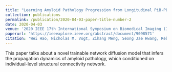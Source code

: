 ```yaml
---
title: "Learning Amyloid Pathology Progression from Longitudinal PiB-PET Images in Preclinical Alzheimer’s Disease"
collection: publications
permalink: /publication/2020-04-03-paper-title-number-2
date: 2020-04-03
venue: '2020 IEEE 17th International Symposium on Biomedical Imaging (ISBI)'
paperurl: 'https://ieeexplore.ieee.org/abstract/document/9098571'
citation: 'Wei Hao, Nicholas M. Vogt, Zihang Meng, Seong Jae Hwang, Rebecca L. Koscik, Sterling C. Johnson, Barbara B. Bendlin, and Vikas Singh, &quot;Learning Amyloid Pathology Progression from Longitudinal PiB-PET Images in Preclinical Alzheimer’s Disease&quot;, <i> International Symposium on Biomedical Imaging (ISBI)</i>, 2020.'
---
```

This paper talks about a novel trainable network diffusion model that infers the propagation dynamics of amyloid pathology, which conditioned on individual-level structural connectivity network.
